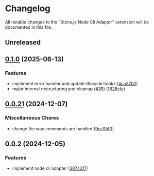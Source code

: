 # Changelog

All notable changes to the "Stone.js Node Cli Adapter" extension will be documented in this file.

## Unreleased


## [0.1.0](https://github.com/stone-foundation/stone-js-node-cli-adapter/compare/v0.0.21...v0.1.0) (2025-06-13)


### Features

* implement error handler and update lifecycle hooks ([4ca37b2](https://github.com/stone-foundation/stone-js-node-cli-adapter/commit/4ca37b2b0c5fee68c5c4db257f745b084b64de79))
* major internal restructuring and cleanup ([#39](https://github.com/stone-foundation/stone-js-node-cli-adapter/issues/39)) ([1828efe](https://github.com/stone-foundation/stone-js-node-cli-adapter/commit/1828efeb9754a95231051030a3437cc1a5b17700))

## [0.0.21](https://github.com/stone-foundation/stone-js-node-cli-adapter/compare/v0.0.2...v0.0.21) (2024-12-07)


### Miscellaneous Chores

* change the way commands are handled ([9cc05f0](https://github.com/stone-foundation/stone-js-node-cli-adapter/commit/9cc05f016f2877068f98d788dc5671f7a043d65c))

## 0.0.2 (2024-12-05)


### Features

* implement node cli adapter ([30743f7](https://github.com/stone-foundation/stone-js-node-cli-adapter/commit/30743f7aaaae46db17826e810be4549d56406b6f))

